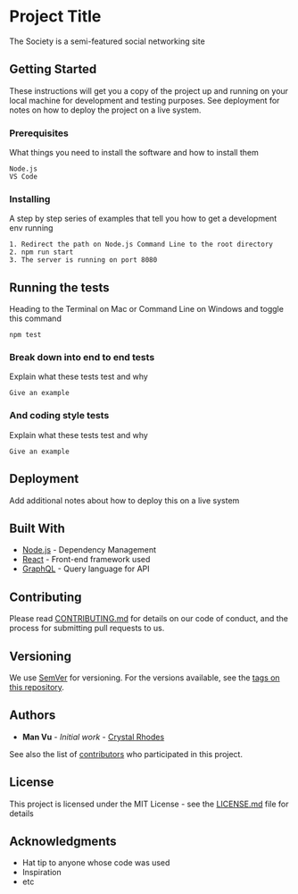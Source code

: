 # Project Title

The Society is a semi-featured social networking site

## Getting Started

These instructions will get you a copy of the project up and running on your local machine for development and testing purposes. See deployment for notes on how to deploy the project on a live system.

### Prerequisites

What things you need to install the software and how to install them

```
Node.js
VS Code
```

### Installing

A step by step series of examples that tell you how to get a development env running

```
1. Redirect the path on Node.js Command Line to the root directory
2. npm run start
3. The server is running on port 8080
```


## Running the tests

Heading to the Terminal on Mac or Command Line on Windows and toggle this command

```
npm test
```

### Break down into end to end tests

Explain what these tests test and why

```
Give an example
```

### And coding style tests

Explain what these tests test and why

```
Give an example
```

## Deployment

Add additional notes about how to deploy this on a live system

## Built With

* [Node.js](https://nodejs.org/) - Dependency Management
* [React](https://reactjs.org/) - Front-end framework used
* [GraphQL](https://graphql.org/) - Query language for API

## Contributing

Please read [CONTRIBUTING.md](https://gist.github.com/PurpleBooth/b24679402957c63ec426) for details on our code of conduct, and the process for submitting pull requests to us.

## Versioning

We use [SemVer](http://semver.org/) for versioning. For the versions available, see the [tags on this repository](https://github.com/your/project/tags). 

## Authors

* **Man Vu** - *Initial work* - [Crystal Rhodes](https://github.com/crystal-rhodes/)

See also the list of [contributors](https://github.com/crystal-rhodes/the-society/contributors) who participated in this project.

## License

This project is licensed under the MIT License - see the [LICENSE.md](LICENSE.md) file for details

## Acknowledgments

* Hat tip to anyone whose code was used
* Inspiration
* etc

